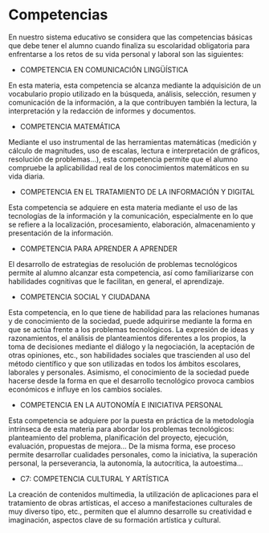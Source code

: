 # Competencias

En nuestro sistema educativo se considera que las competencias básicas que debe tener el alumno cuando finaliza su escolaridad obligatoria para enfrentarse a los retos de su vida personal y laboral son las siguientes:

* COMPETENCIA EN COMUNICACIÓN LINGÜÍSTICA 

En esta materia, esta competencia se alcanza mediante la adquisición de un vocabulario propio utilizado en la búsqueda, análisis, selección, resumen y comunicación de la información, a la que contribuyen también la lectura, la interpretación y la redacción de informes y documentos.

* COMPETENCIA MATEMÁTICA 

Mediante el uso instrumental de las herramientas matemáticas (medición y cálculo de magnitudes, uso de escalas, lectura e interpretación de gráficos, resolución de problemas...), esta competencia permite que el alumno compruebe la aplicabilidad real de los conocimientos matemáticos en su vida diaria.

* COMPETENCIA EN EL TRATAMIENTO DE LA INFORMACIÓN Y DIGITAL

Esta competencia se adquiere en esta materia mediante el uso de las tecnologías de la información y la comunicación, especialmente en lo que se refiere a la localización, procesamiento, elaboración, almacenamiento y presentación de la información.

* COMPETENCIA PARA APRENDER A APRENDER

El desarrollo de estrategias de resolución de problemas tecnológicos permite al alumno alcanzar esta competencia, así como familiarizarse con habilidades cognitivas que le facilitan, en general, el aprendizaje.

* COMPETENCIA SOCIAL Y CIUDADANA 

Esta competencia, en lo que tiene de habilidad para las relaciones humanas y de conocimiento de la sociedad, puede adquirirse mediante la forma en que se actúa frente a los problemas tecnológicos. La expresión de ideas y razonamientos, el análisis de planteamientos diferentes a los propios, la toma de decisiones mediante el diálogo y la negociación, la aceptación de otras opiniones, etc., son habilidades sociales que trascienden al uso del método científico y que son utilizadas en todos los ámbitos escolares, laborales y personales. Asimismo, el conocimiento de la sociedad puede hacerse desde la forma en que el desarrollo tecnológico provoca cambios económicos e influye en los cambios sociales.

* COMPETENCIA EN LA AUTONOMÍA E INICIATIVA PERSONAL

Esta competencia se adquiere por la puesta en práctica de la metodología intrínseca de esta materia para abordar los problemas tecnológicos: planteamiento del problema, planificación del proyecto, ejecución, evaluación, propuestas de mejora... De la misma forma, ese proceso permite desarrollar cualidades personales, como la iniciativa, la superación personal, la perseverancia, la autonomía, la autocrítica, la autoestima...

* C7: COMPETENCIA CULTURAL Y ARTÍSTICA 

La creación de contenidos multimedia, la utilización de aplicaciones para el tratamiento de obras artísticas, el acceso a manifestaciones culturales de muy diverso tipo, etc., permiten que el alumno desarrolle su creatividad e imaginación, aspectos clave de su formación artística y cultural.

